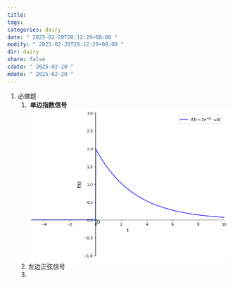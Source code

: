 ```yaml
---
title: 
tags: 
categories: dairy
date: " 2025-02-20T20:12:29+08:00 "
modify: " 2025-02-20T20:12:29+08:00 "
dir: dairy
share: false
cdate: " 2025-02-20 "
mdate: " 2025-02-20 "
---
```

1. 必做题
	1.  **单边指数信号**
		![image.png](https://raw.githubusercontent.com/Tendourisu/images/master/202502202117354.png)
	2. 左边正弦信号
	3. 